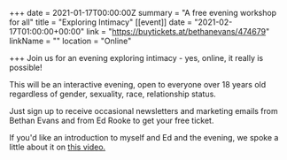 +++
date = 2021-01-17T00:00:00Z
summary = "A free evening workshop for all"
title = "Exploring Intimacy"
[[event]]
date = "2021-02-17T01:00:00+00:00"
link = "https://buytickets.at/bethanevans/474679"
linkName = ""
location = "Online"

+++
Join us for an evening exploring intimacy - yes, online, it really is possible!

This will be an interactive evening, open to everyone over 18 years old regardless of gender, sexuality, race, relationship status.

Just sign up to receive occasional newsletters and marketing emails from Bethan Evans and from Ed Rooke to get your free ticket.

If you'd like an introduction to myself and Ed and the evening, we spoke a little about it on [this video.](https://fb.watch/3fWTf_g5g1/)